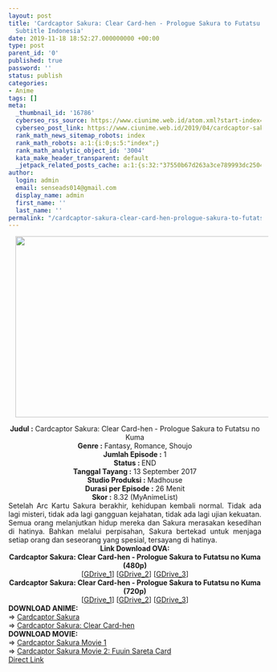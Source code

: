 ```yaml
---
layout: post
title: 'Cardcaptor Sakura: Clear Card-hen - Prologue Sakura to Futatsu no Kuma OVA
  Subtitle Indonesia'
date: 2019-11-18 18:52:27.000000000 +00:00
type: post
parent_id: '0'
published: true
password: ''
status: publish
categories:
- Anime
tags: []
meta:
  _thumbnail_id: '16786'
  cyberseo_rss_source: https://www.ciunime.web.id/atom.xml?start-index=2551&max-results=150
  cyberseo_post_link: https://www.ciunime.web.id/2019/04/cardcaptor-sakura-clear-card-hen.html
  rank_math_news_sitemap_robots: index
  rank_math_robots: a:1:{i:0;s:5:"index";}
  rank_math_analytic_object_id: '3004'
  kata_make_header_transparent: default
  _jetpack_related_posts_cache: a:1:{s:32:"37550b67d263a3ce789993dc25046c5f";a:2:{s:7:"expires";i:1647388713;s:7:"payload";a:0:{}}}
author:
  login: admin
  email: senseads014@gmail.com
  display_name: admin
  first_name: ''
  last_name: ''
permalink: "/cardcaptor-sakura-clear-card-hen-prologue-sakura-to-futatsu-no-kuma-ova-subtitle-indonesia/"
---
```

<div class="separator" style="clear: both; text-align: center;"><a href="https://2.bp.blogspot.com/-DHU6UxTpAK4/XKhHUAGebHI/AAAAAAAAM-g/rnB380V8yvcpwewtaKG5lPX7TJRJWr-qwCLcBGAs/s1600/Cardcaptor%2BSakura%2B-%2BClear%2BCard-hen%2B-%2BPrologue%2BSakura%2Bto%2BFutatsu%2Bno%2BKuma.jpg" imageanchor="1" style="margin-left: 1em; margin-right: 1em;"><img border="0" data-original-height="720" data-original-width="1280" height="360" src="{{ site.baseurl }}/assets/2019/11/Cardcaptor%2BSakura%2B-%2BClear%2BCard-hen%2B-%2BPrologue%2BSakura%2Bto%2BFutatsu%2Bno%2BKuma.jpg" width="640" /></a></div>
<p>
<div style="text-align: center;"><b>Judul</b><b><b> </b>:</b> Cardcaptor Sakura: Clear Card-hen - Prologue Sakura to Futatsu no Kuma</div>
<div style="text-align: center;"><b><b>Genre :</b></b> Fantasy, Romance, Shoujo</div>
<div style="text-align: center;"><b>Jumlah Episode :</b> 1<br /><b>Status :&nbsp;</b>END<br /><b>Tanggal Tayang :</b> 13 September 2017<br /><b>Studio Produksi :</b> Madhouse<br /><b>Durasi per Episode :</b> 26 Menit</div>
<div style="text-align: center;"><b>Skor :</b>&nbsp;8.32 (MyAnimeList)</div>
<div style="text-align: center;"></div>
<div style="text-align: justify;">Setelah Arc Kartu Sakura berakhir, kehidupan kembali normal. Tidak ada lagi misteri, tidak ada lagi gangguan kejahatan, tidak ada lagi ujian kekuatan. Semua orang melanjutkan hidup mereka dan Sakura merasakan kesedihan di hatinya. Bahkan melalui perpisahan, Sakura bertekad untuk menjaga setiap orang dan seseorang yang spesial, tersayang di hatinya.</div>
<div style="text-align: justify;"></div>
<div style="text-align: justify;"></div>
<div style="text-align: center;"><b>Link Download OVA:</b></div>
<div style="text-align: center;"><b>Cardcaptor Sakura: Clear Card-hen - Prologue Sakura to Futatsu no Kuma (480p)</b></div>
<div style="text-align: center;">[<a href="https://drive.google.com/uc?id=1DPxbrNyoKb5n8WFPFyp8SHPV1Ird-HAq" target="_blank" rel="noopener">GDrive_1</a>] [<a href="https://drive.google.com/uc?id=1Uw8Qr1eP-qAAL8CwbB1P1n7pPpO8ZiRG" target="_blank" rel="noopener">GDrive_2</a>] [<a href="https://drive.google.com/uc?id=1l8AvnnP5pv-YkrBvOKgj5oukcqum2rdw" target="_blank" rel="noopener">GDrive_3</a>]</div>
<div style="text-align: center;"><b>Cardcaptor Sakura: Clear Card-hen - Prologue Sakura to Futatsu no Kuma (720p)</b><br />[<a href="https://drive.google.com/uc?id=13bJFTsYWB8ln0eGRDC34YCDusaAVxU5i" target="_blank" rel="noopener">GDrive_1</a>] [<a href="https://drive.google.com/uc?id=1Y6lEG7lQEy_JJmoRxCVce_DQvXGbTcuq" target="_blank" rel="noopener">GDrive_2</a>] [<a href="https://drive.google.com/uc?id=164vSDyWK_bZUflWM5wSGYOWVw7XPEfXA" target="_blank" rel="noopener">GDrive_3</a>]
<div style="text-align: left;">
<div style="text-align: left;">
<div style="text-align: left;"><b>DOWNLOAD ANIME:</b></div>
<div style="text-align: left;"></div>
<div style="text-align: left;">=&gt;&nbsp;<a href="https://www.ciunime.web.id/2019/04/cardcaptor-sakura-episode-01-70-end.html" target="_blank" rel="noopener">Cardcaptor Sakura</a></div>
<div style="text-align: left;">=&gt;&nbsp;<a href="https://www.ciunime.web.id/2019/01/cardcaptor-sakura-clear-card-hen.html" target="_blank" rel="noopener">Cardcaptor Sakura: Clear Card-hen</a></div>
<div style="text-align: left;"></div>
</div>
<div style="text-align: left;"><b>DOWNLOAD MOVIE:</b></div>
<div style="text-align: left;">=&gt;&nbsp;<a href="https://www.ciunime.web.id/2019/07/cardcaptor-sakura-movie-1-subtitle.html" target="_blank" rel="noopener">Cardcaptor Sakura Movie 1</a></div>
<div style="text-align: left;">=&gt;&nbsp;<a href="https://www.ciunime.web.id/2019/07/cardcaptor-sakura-movie-2-fuuin-sareta.html" target="_blank" rel="noopener">Cardcaptor Sakura Movie 2: Fuuin Sareta Card</a></div>
<div style="text-align: left;"></div>
</div>
</div>
<link rel="stylesheet" href="https://cdnjs.cloudflare.com/ajax/libs/font-awesome/4.7.0/css/font-awesome.min.css" />
<div class="divbtn"> <a href="https://handymansurrender.com/fihup8buzv?key=94550f7ce39444073321dde3b8782f97" class="btn"><i class="fa fa-download"></i> Direct Link</a> </div>
